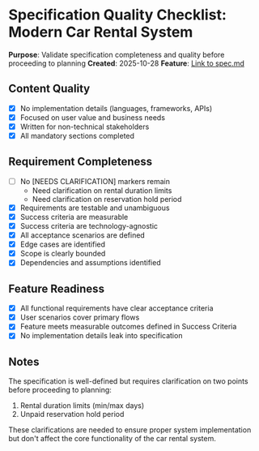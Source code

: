 # Specification Quality Checklist: Modern Car Rental System

**Purpose**: Validate specification completeness and quality before proceeding to planning
**Created**: 2025-10-28
**Feature**: [Link to spec.md](../spec.md)

## Content Quality

- [x] No implementation details (languages, frameworks, APIs)
- [x] Focused on user value and business needs
- [x] Written for non-technical stakeholders
- [x] All mandatory sections completed

## Requirement Completeness

- [ ] No [NEEDS CLARIFICATION] markers remain
  - Need clarification on rental duration limits
  - Need clarification on reservation hold period
- [x] Requirements are testable and unambiguous
- [x] Success criteria are measurable
- [x] Success criteria are technology-agnostic
- [x] All acceptance scenarios are defined
- [x] Edge cases are identified
- [x] Scope is clearly bounded
- [x] Dependencies and assumptions identified

## Feature Readiness

- [x] All functional requirements have clear acceptance criteria
- [x] User scenarios cover primary flows
- [x] Feature meets measurable outcomes defined in Success Criteria
- [x] No implementation details leak into specification

## Notes

The specification is well-defined but requires clarification on two points before proceeding to planning:

1. Rental duration limits (min/max days)
2. Unpaid reservation hold period

These clarifications are needed to ensure proper system implementation but don't affect the core functionality of the car rental system.
